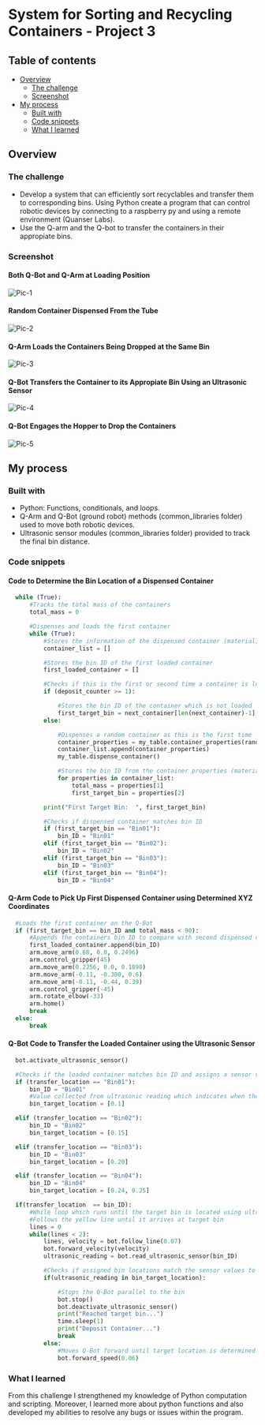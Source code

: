 # System for Sorting and Recycling Containers - Project 3

## Table of contents

- [Overview](#overview)
  - [The challenge](#the-challenge)
  - [Screenshot](#screenshot)
- [My process](#my-process)
  - [Built with](#built-with)
  - [Code snippets](#code-snippets)
  - [What I learned](#what-i-learned)

## Overview

### The challenge

- Develop a system that can efficiently sort recyclables and transfer them to corresponding bins. Using Python create a program that can control robotic devices by connecting to a raspberry py and using a remote environment (Quanser Labs).
- Use the Q-arm and the Q-bot to transfer the containers in their appropiate bins.

### Screenshot

#### Both Q-Bot and Q-Arm at Loading Position
![Pic-1](./images/project-pic-1.PNG)
#### Random Container Dispensed From the Tube
![Pic-2](./images/project-pic-2.PNG)
#### Q-Arm Loads the Containers Being Dropped at the Same Bin
![Pic-3](./images/project-pic-3.PNG)
#### Q-Bot Transfers the Container to its Appropiate Bin Using an Ultrasonic Sensor
![Pic-4](./images/project-pic-4.PNG)
#### Q-Bot Engages the Hopper to Drop the Containers
![Pic-5](./images/project-pic-5.PNG)


## My process

### Built with

- Python: Functions, conditionals, and loops.
- Q-Arm and Q-Bot (ground robot) methods (common_libraries folder) used to move both robotic devices.
- Ultrasonic sensor modules (common_libraries folder) provided to track the final bin distance.

### Code snippets

#### Code to Determine the Bin Location of a Dispensed Container
```python
  while (True):
      #Tracks the total mass of the containers
      total_mass = 0

      #Dispenses and loads the first container
      while (True):
          #Stores the information of the dispensed container (material, bin destination)
          container_list = []

          #Stores the bin ID of the first loaded container
          first_loaded_container = []

          #Checks if this is the first or second time a container is loaded to transfer 
          if (deposit_counter >= 1):

              #Stores the bin ID of the container which is not loaded
              first_target_bin = next_container[len(next_container)-1]
          else:

              #Dispenses a random container as this is the first time
              container_properties = my_table.container_properties(random.randint(1,6))
              container_list.append(container_properties)
              my_table.dispense_container()

              #Stores the bin ID from the container properties (material,mass,bin destination)
              for properties in container_list:
                  total_mass = properties[1]
                  first_target_bin = properties[2]

          print("First Target Bin:  ", first_target_bin)

          #Checks if dispensed container matches bin ID
          if (first_target_bin == "Bin01"):
              bin_ID = "Bin01"
          elif (first_target_bin == "Bin02"):
              bin_ID = "Bin02"
          elif (first_target_bin == "Bin03"):
              bin_ID = "Bin03"
          elif (first_target_bin == "Bin04"):
              bin_ID = "Bin04"
```            
#### Q-Arm Code to Pick Up First Dispensed Container using Determined XYZ Coordinates
```python
  #Loads the first container on the Q-Bot
  if (first_target_bin == bin_ID and total_mass < 90):
      #Appends the containers bin ID to compare with second dispensed container
      first_loaded_container.append(bin_ID) 
      arm.move_arm(0.68, 0.0, 0.2496)
      arm.control_gripper(45)
      arm.move_arm(0.2256, 0.0, 0.1898)
      arm.move_arm(-0.11, -0.300, 0.6)
      arm.move_arm(-0.11, -0.44, 0.39)
      arm.control_gripper(-45)
      arm.rotate_elbow(-33)
      arm.home()
      break
  else:
      break
```

#### Q-Bot Code to Transfer the Loaded Container using the Ultrasonic Sensor 
```python
  bot.activate_ultrasonic_sensor()

  #Checks if the loaded container matches bin ID and assigns a sensor value
  if (transfer_location == "Bin01"):
      bin_ID = "Bin01"
      #Value collected from ultrasonic reading which indicates when the Q-Bot should stop for each bin
      bin_target_location = [0.1]

  elif (transfer_location == "Bin02"):
      bin_ID = "Bin02"
      bin_target_location = [0.15]

  elif (transfer_location == "Bin03"):
      bin_ID = "Bin03"
      bin_target_location = [0.20]

  elif (transfer_location == "Bin04"):
      bin_ID = "Bin04"
      bin_target_location = [0.24, 0.25]

  if(transfer_location  == bin_ID):
      #While loop which runs until the target bin is located using ultrasonic sensor
      #Follows the yellow line until it arrives at target bin
      lines = 0
      while(lines < 2):
          lines, velocity = bot.follow_line(0.07)
          bot.forward_velocity(velocity)
          ultrasonic_reading = bot.read_ultrasonic_sensor(bin_ID)

          #Checks if assigned bin locations match the sensor values to stop the Q-Bot
          if(ultrasonic_reading in bin_target_location):

              #Stops the Q-Bot parallel to the bin
              bot.stop()
              bot.deactivate_ultrasonic_sensor()
              print("Reached target bin...")
              time.sleep(1)
              print("Deposit Container...")
              break
          else:
              #Moves Q-Bot forward until target location is determined
              bot.forward_speed(0.06)
```

### What I learned

From this challenge I strengthened my knowledge of Python computation and scripting. Moreover, I learned more about python functions and also developed my abilities to resolve any bugs or issues within the program. 
